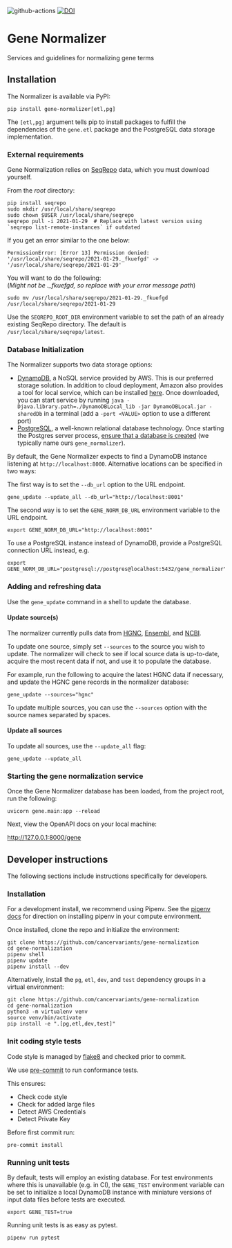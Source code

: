 ![github-actions](https://github.com/cancervariants/gene-normalization/actions/workflows/github-actions.yml/badge.svg) [![DOI](https://zenodo.org/badge/309797998.svg)](https://zenodo.org/badge/latestdoi/309797998)

# Gene Normalizer
Services and guidelines for normalizing gene terms

## Installation

The Normalizer is available via PyPI:

```commandline
pip install gene-normalizer[etl,pg]
```

The `[etl,pg]` argument tells pip to install packages to fulfill the dependencies of the `gene.etl` package and the PostgreSQL data storage implementation.

### External requirements

Gene Normalization relies on [SeqRepo](https://github.com/biocommons/biocommons.seqrepo) data, which you must download yourself.

From the _root_ directory:
```
pip install seqrepo
sudo mkdir /usr/local/share/seqrepo
sudo chown $USER /usr/local/share/seqrepo
seqrepo pull -i 2021-01-29  # Replace with latest version using `seqrepo list-remote-instances` if outdated
```

If you get an error similar to the one below:
```
PermissionError: [Error 13] Permission denied: '/usr/local/share/seqrepo/2021-01-29._fkuefgd' -> '/usr/local/share/seqrepo/2021-01-29'
```

You will want to do the following:\
(*Might not be ._fkuefgd, so replace with your error message path*)

```console
sudo mv /usr/local/share/seqrepo/2021-01-29._fkuefgd /usr/local/share/seqrepo/2021-01-29
```

Use the `SEQREPO_ROOT_DIR` environment variable to set the path of an already existing SeqRepo directory. The default is `/usr/local/share/seqrepo/latest`.

### Database Initialization

The Normalizer supports two data storage options:

* [DynamoDB](https://aws.amazon.com/dynamodb), a NoSQL service provided by AWS. This is our preferred storage solution. In addition to cloud deployment, Amazon also provides a tool for local service, which can be installed [here](https://docs.aws.amazon.com/amazondynamodb/latest/developerguide/DynamoDBLocal.DownloadingAndRunning.html). Once downloaded, you can start service by running `java -Djava.library.path=./DynamoDBLocal_lib -jar DynamoDBLocal.jar -sharedDb` in a terminal (add a `-port <VALUE>` option to use a different port)
* [PostgreSQL](https://www.postgresql.org/), a well-known relational database technology. Once starting the Postgres server process, [ensure that a database is created](https://www.postgresql.org/docs/current/sql-createdatabase.html) (we typically name ours `gene_normalizer`).

By default, the Gene Normalizer expects to find a DynamoDB instance listening at `http://localhost:8000`. Alternative locations can be specified in two ways:

The first way is to set the `--db_url` option to the URL endpoint.

```commandline
gene_update --update_all --db_url="http://localhost:8001"
```

The second way is to set the `GENE_NORM_DB_URL` environment variable to the URL endpoint.
```commandline
export GENE_NORM_DB_URL="http://localhost:8001"
```

To use a PostgreSQL instance instead of DynamoDB, provide a PostgreSQL connection URL instead, e.g.

```commandline
export GENE_NORM_DB_URL="postgresql://postgres@localhost:5432/gene_normalizer"
```

### Adding and refreshing data

Use the `gene_update` command in a shell to update the database.

#### Update source(s)

The normalizer currently pulls data from [HGNC](https://www.genenames.org/), [Ensembl](https://useast.ensembl.org/index.html), and [NCBI](https://www.ncbi.nlm.nih.gov/gene/).

To update one source, simply set `--sources` to the source you wish to update. The normalizer will check to see if local source data is up-to-date, acquire the most recent data if not, and use it to populate the database.

For example, run the following to acquire the latest HGNC data if necessary, and update the HGNC gene records in the normalizer database:

```commandline
gene_update --sources="hgnc"
```

To update multiple sources, you can use the `--sources` option with the source names separated by spaces.

#### Update all sources

To update all sources, use the `--update_all` flag:

```commandline
gene_update --update_all
```

### Starting the gene normalization service

Once the Gene Normalizer database has been loaded, from the project root, run the following:

```commandline
uvicorn gene.main:app --reload
```

Next, view the OpenAPI docs on your local machine:

http://127.0.0.1:8000/gene

## Developer instructions
The following sections include instructions specifically for developers.

### Installation
For a development install, we recommend using Pipenv. See the
[pipenv docs](https://pipenv-fork.readthedocs.io/en/latest/#install-pipenv-today)
for direction on installing pipenv in your compute environment.

Once installed, clone the repo and initialize the environment:

```commandline
git clone https://github.com/cancervariants/gene-normalization
cd gene-normalization
pipenv shell
pipenv update
pipenv install --dev
```

Alternatively, install the `pg`, `etl`, `dev`, and `test` dependency groups in a virtual environment:

```commandline
git clone https://github.com/cancervariants/gene-normalization
cd gene-normalization
python3 -m virtualenv venv
source venv/bin/activate
pip install -e ".[pg,etl,dev,test]"
```

### Init coding style tests

Code style is managed by [flake8](https://github.com/PyCQA/flake8) and checked prior to commit.

We use [pre-commit](https://pre-commit.com/#usage) to run conformance tests.

This ensures:

* Check code style
* Check for added large files
* Detect AWS Credentials
* Detect Private Key

Before first commit run:

```commandline
pre-commit install
```

### Running unit tests

By default, tests will employ an existing database. For test environments where this is unavailable (e.g. in CI), the `GENE_TEST` environment variable can be set to initialize a local DynamoDB instance with miniature versions of input data files before tests are executed.

```commandline
export GENE_TEST=true
```

Running unit tests is as easy as pytest.

```commandline
pipenv run pytest
```
